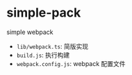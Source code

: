 # simple-pack
simple webpack

- `lib/webpack.ts`: 简版实现
- `build.js`: 执行构建
- `webpack.config.js`: webpack 配置文件
